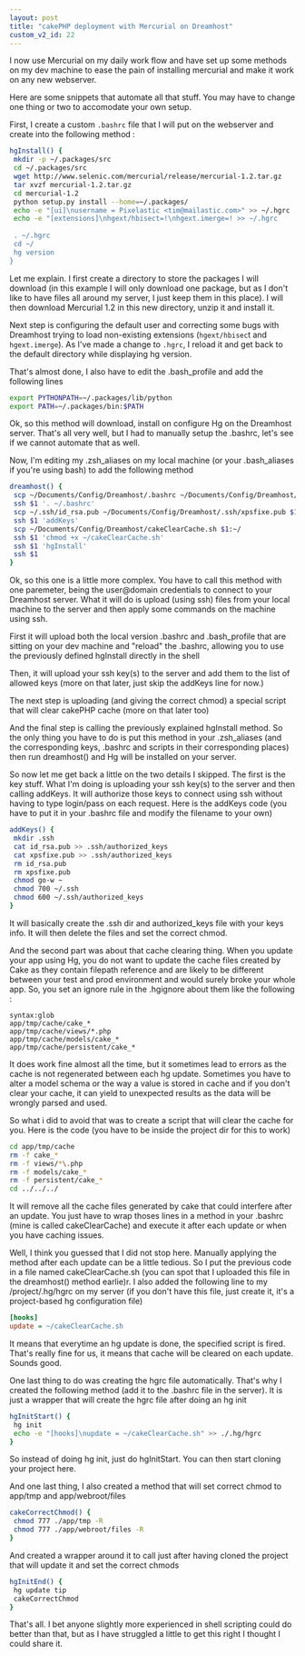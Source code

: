 ```yaml
---
layout: post
title: "cakePHP deployment with Mercurial on Dreamhost"
custom_v2_id: 22
---
```


I now use Mercurial on my daily work flow and have set up some methods on my
dev machine to ease the pain of installing mercurial and make it work on any
new webserver.

Here are some snippets that automate all that stuff. You may have to change
one thing or two to accomodate your own setup.

First, I create a custom `.bashrc` file that I will put on the webserver and
create into the following method :

    
```sh
hgInstall() {  
 mkdir -p ~/.packages/src  
 cd ~/.packages/src  
 wget http://www.selenic.com/mercurial/release/mercurial-1.2.tar.gz  
 tar xvzf mercurial-1.2.tar.gz  
 cd mercurial-1.2  
 python setup.py install --home=~/.packages/  
 echo -e "[ui]\nusername = Pixelastic <tim@mailastic.com>" >> ~/.hgrc  
 echo -e "[extensions]\nhgext/hbisect=!\nhgext.imerge=! >> ~/.hgrc  
  
 . ~/.hgrc  
 cd ~/  
 hg version  
}  
```

Let me explain. I first create a directory to store the packages I will
download (in this example I will only download one package, but as I don't
like to have files all around my server, I just keep them in this place). I
will then download Mercurial 1.2 in this new directory, unzip it and install
it.

Next step is configuring the default user and correcting some bugs with
Dreamhost trying to load non-existing extensions (`hgext/hbisec`t and
`hgext.imerge`). As I've made a change to `.hgrc`, I reload it and get back to
the default directory while displaying hg version.

That's almost done, I also have to edit the .bash_profile and add the
following lines

    
```sh
export PYTHONPATH=~/.packages/lib/python  
export PATH=~/.packages/bin:$PATH
```

Ok, so this method will download, install on configure Hg on the Dreamhost
server. That's all very well, but I had to manually setup the .bashrc, let's
see if we cannot automate that as well.

Now, I'm editing my .zsh_aliases on my local machine (or your .bash_aliases if
you're using bash) to add the following method

    
```sh
dreamhost() {  
 scp ~/Documents/Config/Dreamhost/.bashrc ~/Documents/Config/Dreamhost/.bash_profile $1:~/  
 ssh $1 '. ~/.bashrc'  
 scp ~/.ssh/id_rsa.pub ~/Documents/Config/Dreamhost/.ssh/xpsfixe.pub $1:~/  
 ssh $1 'addKeys'  
 scp ~/Documents/Config/Dreamhost/cakeClearCache.sh $1:~/  
 ssh $1 'chmod +x ~/cakeClearCache.sh'  
 ssh $1 'hgInstall'  
 ssh $1  
}
```
Ok, so this one is a little more complex. You have to call this method with
one paremeter, being the user@domain credentials to connect to your Dreamhost
server. What it will do is upload (using ssh) files from your local machine to
the server and then apply some commands on the machine using ssh.

First it will upload both the local version .bashrc and .bash_profile that are
sitting on your dev machine and "reload" the .bashrc, allowing you to use the
previously defined hgInstall directly in the shell

Then, it will upload your ssh key(s) to the server and add them to the list of
allowed keys (more on that later, just skip the addKeys line for now.)

The next step is uploading (and giving the correct chmod) a special script
that will clear cakePHP cache (more on that later too)

And the final step is calling the previously explained hgInstall method. So
the only thing you have to do is put this method in your .zsh_aliases (and the
corresponding keys, .bashrc and scripts in their corresponding places) then
run dreamhost() and Hg will be installed on your server.

So now let me get back a little on the two details I skipped. The first is the
key stuff. What I'm doing is uploading your ssh key(s) to the server and then
calling addKeys. It will authorize those keys to connect using ssh without
having to type login/pass on each request. Here is the addKeys code (you have
to put it in your .bashrc file and modify the filename to your own)

    
```sh
addKeys() {  
 mkdir .ssh  
 cat id_rsa.pub >> .ssh/authorized_keys  
 cat xpsfixe.pub >> .ssh/authorized_keys  
 rm id_rsa.pub  
 rm xpsfixe.pub  
 chmod go-w ~  
 chmod 700 ~/.ssh  
 chmod 600 ~/.ssh/authorized_keys  
}
```
It will basically create the .ssh dir and authorized_keys file with your keys
info. It will then delete the files and set the correct chmod.

And the second part was about that cache clearing thing. When you update your
app using Hg, you do not want to update the cache files created by Cake as
they contain filepath reference and are likely to be different between your
test and prod environment and would surely broke your whole app. So, you set
an ignore rule in the .hgignore about them like the following :

    
```
syntax:glob  
app/tmp/cache/cake_*  
app/tmp/cache/views/*.php  
app/tmp/cache/models/cake_*  
app/tmp/cache/persistent/cake_*  
```

It does work fine almost all the time, but it sometimes lead to errors as the
cache is not regenerated between each hg update. Sometimes you have to alter a
model schema or the way a value is stored in cache and if you don't clear your
cache, it can yield to unexpected results as the data will be wrongly parsed
and used.

So what i did to avoid that was to create a script that will clear the cache
for you. Here is the code (you have to be inside the project dir for this to
work)

    
```sh
cd app/tmp/cache  
rm -f cake_*  
rm -f views/*\.php  
rm -f models/cake_*  
rm -f persistent/cake_*  
cd ../../../
```

It will remove all the cache files generated by cake that could interfere
after an update. You just have to wrap thoses lines in a method in your
.bashrc (mine is called cakeClearCache) and execute it after each update or
when you have caching issues.

Well, I think you guessed that I did not stop here. Manually applying the
method after each update can be a little tedious. So I put the previous code
in a file named cakeClearCache.sh (you can spot that I uploaded this file in
the dreamhost() method earlie)r. I also added the following line to my
/project/.hg/hgrc on my server (if you don't have this file, just create it,
it's a project-based hg configuration file)

    
```ini
[hooks]  
update = ~/cakeClearCache.sh
```

It means that everytime an hg update is done, the specified script is fired.
That's really fine for us, it means that cache will be cleared on each update.
Sounds good.

One last thing to do was creating the hgrc file automatically. That's why I
created the following method (add it to the .bashrc file in the server). It is
just a wrapper that will create the hgrc file after doing an hg init

    
```sh
hgInitStart() {  
 hg init  
 echo -e "[hooks]\nupdate = ~/cakeClearCache.sh" >> ./.hg/hgrc  
}  
```

So instead of doing hg init, just do hgInitStart. You can then start cloning
your project here.

And one last thing, I also created a method that will set correct chmod to
app/tmp and app/webroot/files

    
```sh
cakeCorrectChmod() {  
 chmod 777 ./app/tmp -R  
 chmod 777 ./app/webroot/files -R  
}
```

And created a wrapper around it to call just after having cloned the project
that will update it and set the correct chmods

    
```sh
hgInitEnd() {  
 hg update tip  
 cakeCorrectChmod  
}
```

That's all. I bet anyone slightly more experienced in shell scripting could do
better than that, but as I have struggled a little to get this right I thought
I could share it.

